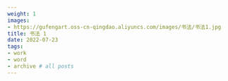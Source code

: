 ```yaml
---
weight: 1
images:
- https://gufengart.oss-cn-qingdao.aliyuncs.com/images/书法/书法1.jpg
title: 书法 1
date: 2022-07-23
tags:
- work
- word
- archive # all posts
---
```

